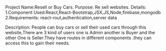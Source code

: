 Project Name:Resell or Buy Cars. Purpose: Re sell websites. Details:
1.Component Used:React,React-Bootstrap,JSX,JS,Node,firebase,mongodb
2.Requirements: react-rout,authentication,server data

Description: People can buy cars or sell their used cars through this website,There are 3 kind of users one is Admin another is Buyer and the other One is Seller.They have routes in different components .they can access this to gain their needs.
